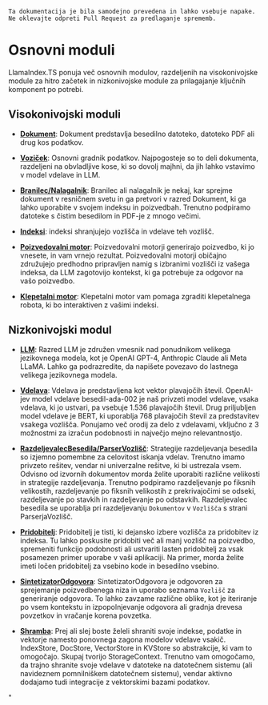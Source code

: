 `Ta dokumentacija je bila samodejno prevedena in lahko vsebuje napake. Ne oklevajte odpreti Pull Request za predlaganje sprememb.`

# Osnovni moduli

LlamaIndex.TS ponuja več osnovnih modulov, razdeljenih na visokonivojske module za hitro začetek in nizkonivojske module za prilagajanje ključnih komponent po potrebi.

## Visokonivojski moduli

- [**Dokument**](./high_level/documents_and_nodes.md): Dokument predstavlja besedilno datoteko, datoteko PDF ali drug kos podatkov.

- [**Voziček**](./high_level/documents_and_nodes.md): Osnovni gradnik podatkov. Najpogosteje so to deli dokumenta, razdeljeni na obvladljive kose, ki so dovolj majhni, da jih lahko vstavimo v model vdelave in LLM.

- [**Branilec/Nalagalnik**](./high_level/data_loader.md): Branilec ali nalagalnik je nekaj, kar sprejme dokument v resničnem svetu in ga pretvori v razred Dokument, ki ga lahko uporabite v svojem indeksu in poizvedbah. Trenutno podpiramo datoteke s čistim besedilom in PDF-je z mnogo večimi.

- [**Indeksi**](./high_level/data_index.md): indeksi shranjujejo vozlišča in vdelave teh vozlišč.

- [**Poizvedovalni motor**](./high_level/query_engine.md): Poizvedovalni motorji generirajo poizvedbo, ki jo vnesete, in vam vrnejo rezultat. Poizvedovalni motorji običajno združujejo predhodno pripravljen namig s izbranimi vozlišči iz vašega indeksa, da LLM zagotovijo kontekst, ki ga potrebuje za odgovor na vašo poizvedbo.

- [**Klepetalni motor**](./high_level/chat_engine.md): Klepetalni motor vam pomaga zgraditi klepetalnega robota, ki bo interaktiven z vašimi indeksi.

## Nizkonivojski modul

- [**LLM**](./low_level/llm.md): Razred LLM je združen vmesnik nad ponudnikom velikega jezikovnega modela, kot je OpenAI GPT-4, Anthropic Claude ali Meta LLaMA. Lahko ga podrazredite, da napišete povezavo do lastnega velikega jezikovnega modela.

- [**Vdelava**](./low_level/embedding.md): Vdelava je predstavljena kot vektor plavajočih števil. OpenAI-jev model vdelave besedil-ada-002 je naš privzeti model vdelave, vsaka vdelava, ki jo ustvari, pa vsebuje 1.536 plavajočih števil. Drug priljubljen model vdelave je BERT, ki uporablja 768 plavajočih števil za predstavitev vsakega vozlišča. Ponujamo več orodij za delo z vdelavami, vključno z 3 možnostmi za izračun podobnosti in največjo mejno relevantnostjo.

- [**RazdeljevalecBesedila/ParserVozlišč**](./low_level/node_parser.md): Strategije razdeljevanja besedila so izjemno pomembne za celovitost iskanja vdelav. Trenutno imamo privzeto rešitev, vendar ni univerzalne rešitve, ki bi ustrezala vsem. Odvisno od izvornih dokumentov morda želite uporabiti različne velikosti in strategije razdeljevanja. Trenutno podpiramo razdeljevanje po fiksnih velikostih, razdeljevanje po fiksnih velikostih z prekrivajočimi se odseki, razdeljevanje po stavkih in razdeljevanje po odstavkih. Razdeljevalec besedila se uporablja pri razdeljevanju `Dokumentov` v `Vozlišča` s strani ParserjaVozlišč.

- [**Pridobitelj**](./low_level/retriever.md): Pridobitelj je tisti, ki dejansko izbere vozlišča za pridobitev iz indeksa. Tu lahko poskusite pridobiti več ali manj vozlišč na poizvedbo, spremeniti funkcijo podobnosti ali ustvariti lasten pridobitelj za vsak posamezen primer uporabe v vaši aplikaciji. Na primer, morda želite imeti ločen pridobitelj za vsebino kode in besedilno vsebino.

- [**SintetizatorOdgovora**](./low_level/response_synthesizer.md): SintetizatorOdgovora je odgovoren za sprejemanje poizvedbenega niza in uporabo seznama `Vozlišč` za generiranje odgovora. To lahko zavzame različne oblike, kot je iteriranje po vsem kontekstu in izpopolnjevanje odgovora ali gradnja drevesa povzetkov in vračanje korena povzetka.

- [**Shramba**](./low_level/storage.md): Prej ali slej boste želeli shraniti svoje indekse, podatke in vektorje namesto ponovnega zagona modelov vdelave vsakič. IndexStore, DocStore, VectorStore in KVStore so abstrakcije, ki vam to omogočajo. Skupaj tvorijo StorageContext. Trenutno vam omogočamo, da trajno shranite svoje vdelave v datoteke na datotečnem sistemu (ali navideznem pomnilniškem datotečnem sistemu), vendar aktivno dodajamo tudi integracije z vektorskimi bazami podatkov.

"
